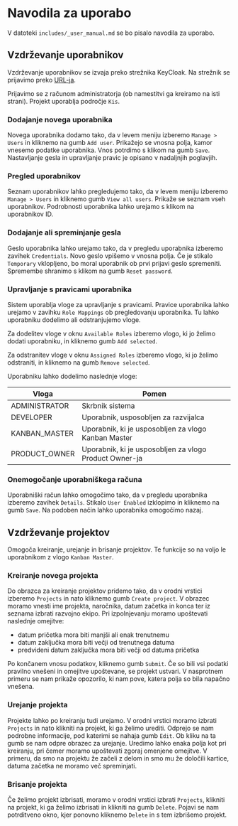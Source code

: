 # Navodila za uporabo

V datoteki `includes/_user_manual.md` se bo pisalo navodila za uporabo.

## Vzdrževanje uporabnikov

Vzdrževanje uporabnikov se izvaja preko strežnika KeyCloak. Na strežnik se prijavimo preko
[URL-ja](https://kanban.smrpo7:31337/auth/admin/master/console).

Prijavimo se z računom administratorja (ob namestitvi ga kreiramo na isti strani). Projekt uporablja področje `Kis`.

### Dodajanje novega uporabnika

Novega uporabnika dodamo tako, da v levem meniju izberemo `Manage > Users` in kliknemo na gumb `Add user`. Prikažejo se
vnosna polja, kamor vnesemo podatke uporabnika. Vnos potrdimo s klikom na gumb `Save`. Nastavljanje gesla in upravljanje
pravic je opisano v nadaljnjih poglavjih.

### Pregled uporabnikov

Seznam uporabnikov lahko pregledujemo tako, da v levem meniju izberemo `Manage > Users` in kliknemo gumb
`View all users`. Prikaže se seznam vseh uporabnikov. Podrobnosti uporabnika lahko urejamo s klikom na uporabnikov ID.

### Dodajanje ali spreminjanje gesla

Geslo uporabnika lahko urejamo tako, da v pregledu uporabnika izberemo zavihek `Credentials`. Novo geslo vpišemo v
vnosna polja. Če je stikalo `Temporary` vklopljeno, bo moral uporabnik ob prvi prijavi geslo spremeniti. Spremembe
shranimo s klikom na gumb `Reset password`.

### Upravljanje s pravicami uporabnika

Sistem uporablja vloge za upravljanje s pravicami. Pravice uporabnika lahko urejamo v zavihku `Role Mappings` ob
pregledovanju uporabnika. Tu lahko uporabniku dodelimo ali odstranjujemo vloge.

Za dodelitev vloge v oknu `Available Roles` izberemo vlogo, ki jo želimo dodati uporabniku, in kliknemo gumb
`Add selected`.

Za odstranitev vloge v oknu `Assigned Roles` izberemo vlogo, ki jo želimo odstraniti, in kliknemo na gumb
`Remove selected`.

Uporabniku lahko dodelimo naslednje vloge:

Vloga | Pomen
--- | ---
ADMINISTRATOR | Skrbnik sistema
DEVELOPER | Uporabnik, usposobljen za razvijalca
KANBAN_MASTER | Uporabnik, ki je usposobljen za vlogo Kanban Master
PRODUCT_OWNER | Uporabnik, ki je usposobljen za vlogo Product Owner-ja

### Onemogočanje uporabniškega računa

Uporabniški račun lahko omogočimo tako, da v pregledu uporabnika izberemo zavihek `Details`. Stikalo `User Enabled`
izklopimo in kliknemo na gumb `Save`. Na podoben način lahko uporabnika omogočimo nazaj.

## Vzdrževanje projektov

Omogoča kreiranje, urejanje in brisanje projektov. Te funkcije so na voljo le uporabnikom z vlogo `Kanban Master`. 

### Kreiranje novega projekta

Do obrazca za kreiranje projektov pridemo tako, da v orodni vrstici izberemo `Projects` in nato kliknemo gumb `Create project`. 
V obrazec moramo vnesti ime projekta, naročnika, datum začetka in konca ter iz seznama izbrati razvojno ekipo. 
Pri izpolnjevanju moramo upoštevati naslednje omejitve:

- datum pričetka mora biti manjši ali enak trenutnemu
- datum zaključka mora biti večji od trenutnega datuma
- predvideni datum zaključka mora biti večji od datuma pričetka

Po končanem vnosu podatkov, kliknemo gumb `Submit`. Če so bili vsi podatki pravilno vnešeni in omejitve upoštevane, se projekt ustvari. V nasprotnem primeru se nam prikaže opozorilo, ki nam pove, katera polja so bila napačno vnešena.

### Urejanje projekta

Projekte lahko po kreiranju tudi urejamo. V orodni vrstici moramo izbrati `Projects` in nato klikniti na projekt, ki ga želimo urediti. Odprejo se nam podrobne informacije, pod katerimi se nahaja gumb `Edit`. Ob kliku na ta gumb se nam odpre obrazec za urejanje. Uredimo lahko enaka polja kot pri kreiranju, pri čemer moramo upoštevati zgoraj omenjene omejitve. V primeru, da smo na projektu že začeli z delom in smo mu že določili kartice, datuma začetka ne moramo več spreminjati.

### Brisanje projekta

Če želimo projekt izbrisati, moramo v orodni vrstici izbrati `Projects`, klikniti na projekt, ki ga želimo izbrisati in klikniti na gumb `Delete`. Pojavi se nam potrditveno okno, kjer ponovno kliknemo `Delete` in s tem izbrišemo projekt.

